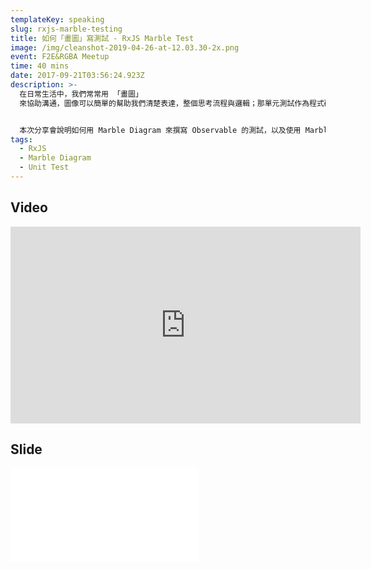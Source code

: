 ```yaml
---
templateKey: speaking
slug: rxjs-marble-testing
title: 如何「畫圖」寫測試 - RxJS Marble Test
image: /img/cleanshot-2019-04-26-at-12.03.30-2x.png
event: F2E&RGBA Meetup
time: 40 mins
date: 2017-09-21T03:56:24.923Z
description: >-
  在日常生活中，我們常常用 「畫圖」
  來協助溝通，圖像可以簡單的幫助我們清楚表達，整個思考流程與邏輯；那單元測試作為程式碼的文件，為什麼我們不乾脆用「畫圖」來撰寫單元測試呢？


  本次分享會說明如何用 Marble Diagram 來撰寫 Observable 的測試，以及使用 Marble Testing 所帶來的好處。
tags:
  - RxJS
  - Marble Diagram
  - Unit Test
---
```

## Video

<iframe width="560" height="315" src="https://www.youtube.com/embed/i2A1S9o7ZFQ" frameborder="0" allow="accelerometer; autoplay; encrypted-media; gyroscope; picture-in-picture" allowfullscreen></iframe>

## Slide

<iframe style="border:0; padding:0; margin:0; background:transparent;" src="//speakerdeck.com/player/0531acb58d9b40dba0412767010ea601" allowfullscreen="allowfullscreen" mozallowfullscreen="true" webkitallowfullscreen="true"></iframe>
